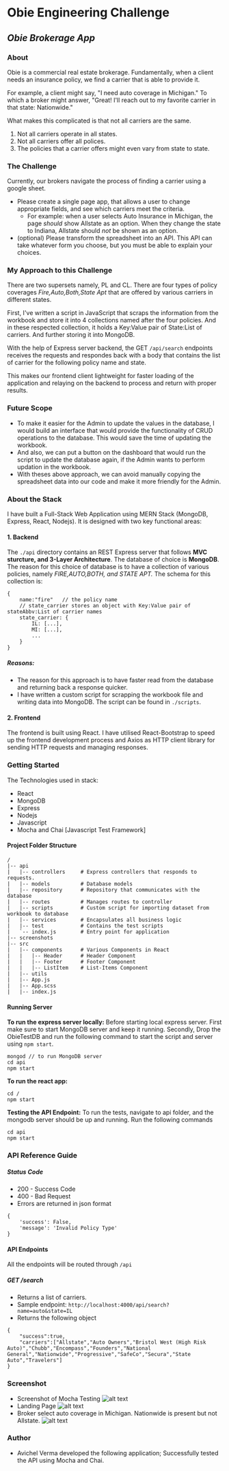 # Obie Engineering Challenge
## _Obie Brokerage App_

### About
Obie is a commercial real estate brokerage. Fundamentally, when a client needs an insurance policy, we find a carrier that is able to provide it. 

For example, a client might say, "I need auto coverage in Michigan." To which a broker might answer, "Great! I'll reach out to my favorite carrier in that state: Nationwide." 

What makes this complicated is that not all carriers are the same. 

1. Not all carriers operate in all states. 
2. Not all carriers offer all polices. 
3. The policies that a carrier offers might even vary from state to state.

### The Challenge

Currently, our brokers navigate the process of finding a carrier using a google sheet.

- Please create a single page app, that allows a user to change appropriate fields, and see which carriers meet the criteria.
    - For example: when a user selects Auto Insurance in Michigan, the page *should* show Allstate as an option. When they change the state to Indiana, Allstate should *not* be shown as an option.
- (optional) Please transform the spreadsheet into an API. This API can take whatever form you choose, but you must be able to explain your choices.

### My Approach to this Challenge
There are two supersets namely, PL and CL. There are four types of policy coverages *Fire,Auto,Both,State Apt* that are offered by various carriers in different states.

First, I've written a script in JavaScript that scraps the information from the workbook and store it into 4 collections named after the four policies. And in these respected collection, it holds a Key:Value pair of State:List of carriers. And further storing it into MongoDB.

With the help of Express server backend, the GET `/api/search` endpoints receives the requests and respondes back with a body that contains the list of carrier for the following policy name and state.

This makes our frontend client lightweight for faster loading of the application and relaying on the backend to process and return with proper results.

### Future Scope
- To make it easier for the Admin to update the values in the database, I would build an interface that would provide the functionality of CRUD operations to the database. This would save the time of updating the workbook.
- And also, we can put a button on the dashboard that would run the script to update the database again, if the Admin wants to perform updation in the workbook.
- With theses above approach, we can avoid manually copying the spreadsheet data into our code and make it more friendly for the Admin.
### About the Stack
I have built a Full-Stack Web Application using MERN Stack (MongoDB, Express, React, Nodejs). It is designed with two key functional areas:

#### 1. Backend
The `./api` directory contains an REST Express server that follows **MVC sturcture, and 3-Layer Architecture**. The database of choice is **MongoDB**. The reason for this choice of database is to have a collection of various policies, namely *FIRE,AUTO,BOTH, and STATE APT.* The schema for this collection is:
```
{
    name:"fire"   // the policy name
    // state_carrier stores an object with Key:Value pair of stateAbbv:List of carrier names
    state_carrier: {
        IL: [...],
        MI: [...],
        ...
    }
}
```
##### Reasons:
- The reason for this approach is to have faster read from the database and returning back a response quicker.
- I have written a custom script for scrapping the workbook file and writing data into MongoDB. The script can be found in `./scripts`.

#### 2. Frontend
The frontend is built using React. I have utilised React-Bootstrap to speed up the frontend development process and Axios as HTTP client library for sending HTTP requests and managing responses.

### Getting Started
The Technologies used in stack:
- React
- MongoDB
- Express
- Nodejs
- Javascript
- Mocha and Chai [Javascript Test Framework]

#### Project Folder Structure
```
/
|-- api
|   |-- controllers     # Express controllers that responds to requests.
|   |-- models          # Database models
|   |-- repository      # Repository that communicates with the database
|   |-- routes          # Manages routes to controller
|   |-- scripts         # Custom script for importing dataset from workbook to database
|   |-- services        # Encapsulates all business logic
|   |-- test            # Contains the test scripts
|   `-- index.js        # Entry point for application
|-- screenshots
|-- src
|   |-- components      # Various Components in React
|   |   |-- Header      # Header Component
|   |   |-- Footer      # Footer Component
|   |   |-- ListItem    # List-Items Component
|   |-- utils
|   |-- App.js
|   |-- App.scss
|   |-- index.js  
```
#### Running Server
**To run the express server locally:**
Before starting local express server. First make sure to start MongoDB server and keep it running. Secondly, Drop the ObieTestDB and run the following command to start the script and server using `npm start`.
```
mongod // to run MongoDB server
cd api
npm start
```
**To run the react app:**
```
cd /
npm start
```
**Testing the API Endpoint:**
To run the tests, navigate to api folder, and the mongodb server should be up and running. Run the following commands
```
cd api
npm start
```
### API Reference Guide

##### Status Code
- 200 - Success Code
- 400 - Bad Request
- Errors are returned in json format
```
{
    'success': False,
    'message': 'Invalid Policy Type'
}
```

#### API Endpoints
All the endpoints will be routed through `/api` 
##### GET /search
- Returns a list of carriers.
- Sample endpoint: `http://localhost:4000/api/search?name=auto&state=IL`
- Returns the following object
```
{
    "success":true,
    "carriers":["Allstate","Auto Owners","Bristol West (High Risk Auto)","Chubb","Encompass","Founders","National     General","Nationwide","Progressive","SafeCo","Secura","State Auto","Travelers"]
}
```

### Screenshot

- Screenshot of Mocha Testing
![alt text](screenshots/testing.png "Testing done using Mocha")
- Landing Page
![alt text](screenshots/landingpage.png "Landing Page")
- Broker select auto coverage in Michigan. Nationwide is present but not Allstate.
![alt text](screenshots/searchdemo.png "Search Demo")

### Author
- Avichel Verma developed the following application; Successfully tested the API using Mocha and Chai.
